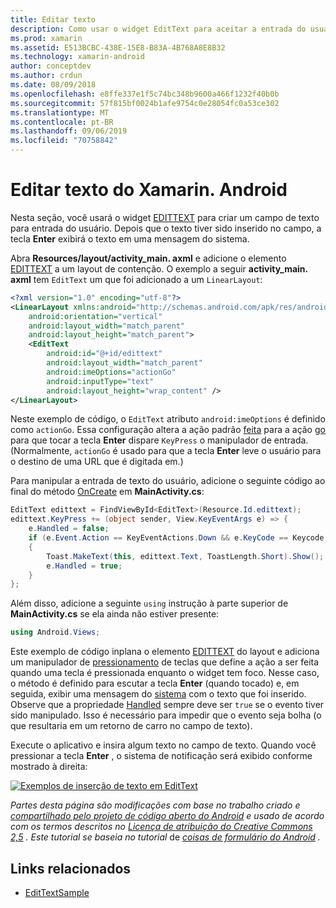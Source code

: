 ```yaml
---
title: Editar texto
description: Como usar o widget EditText para aceitar a entrada do usuário.
ms.prod: xamarin
ms.assetid: E513BCBC-438E-15E8-B83A-4B768A8E8B32
ms.technology: xamarin-android
author: conceptdev
ms.author: crdun
ms.date: 08/09/2018
ms.openlocfilehash: e8ffe337e1f5c74bc348b9600a466f1232f40b0b
ms.sourcegitcommit: 57f815bf0024b1afe9754c0e28054fc0a53ce302
ms.translationtype: MT
ms.contentlocale: pt-BR
ms.lasthandoff: 09/06/2019
ms.locfileid: "70758842"
---
```

# <a name="xamarinandroid-edit-text"></a>Editar texto do Xamarin. Android

Nesta seção, você usará o widget [EDITTEXT](xref:Android.Widget.EditText) para criar um campo de texto para entrada do usuário. Depois que o texto tiver sido inserido no campo, a tecla **Enter** exibirá o texto em uma mensagem do sistema.

Abra **Resources/layout/activity_main. axml** e adicione o elemento [EDITTEXT](xref:Android.Widget.EditText) a um layout de contenção. O exemplo a seguir **activity_main. axml** tem `EditText` um que foi adicionado a um `LinearLayout`:

```xml
<?xml version="1.0" encoding="utf-8"?>
<LinearLayout xmlns:android="http://schemas.android.com/apk/res/android"
    android:orientation="vertical"
    android:layout_width="match_parent"
    android:layout_height="match_parent">
    <EditText
        android:id="@+id/edittext"
        android:layout_width="match_parent"
        android:imeOptions="actionGo"
        android:inputType="text"
        android:layout_height="wrap_content" />
</LinearLayout>
```

Neste exemplo de código, o `EditText` atributo `android:imeOptions` é definido como `actionGo`. Essa configuração altera a ação padrão [feita](https://developer.android.com/reference/android/view/inputmethod/EditorInfo#IME_ACTION_DONE) para a ação [go](https://developer.android.com/reference/android/view/inputmethod/EditorInfo#IME_ACTION_GO) para que tocar a tecla **Enter** dispare `KeyPress` o manipulador de entrada.
(Normalmente, `actionGo` é usado para que a tecla **Enter** leve o usuário para o destino de uma URL que é digitada em.)

Para manipular a entrada de texto do usuário, adicione o seguinte código ao final do método [OnCreate](xref:Android.App.Activity.OnCreate*) em **MainActivity.cs**:

```csharp
EditText edittext = FindViewById<EditText>(Resource.Id.edittext);
edittext.KeyPress += (object sender, View.KeyEventArgs e) => {
    e.Handled = false;
    if (e.Event.Action == KeyEventActions.Down && e.KeyCode == Keycode.Enter) 
    {
        Toast.MakeText(this, edittext.Text, ToastLength.Short).Show();
        e.Handled = true;
    }
};
```

Além disso, adicione a seguinte `using` instrução à parte superior de **MainActivity.cs** se ela ainda não estiver presente:

```csharp
using Android.Views;
```

Este exemplo de código inplana o elemento [EDITTEXT](xref:Android.Widget.EditText) do layout e adiciona um manipulador de [pressionamento](xref:Android.Views.View.KeyPress) de teclas que define a ação a ser feita quando uma tecla é pressionada enquanto o widget tem foco. Nesse caso, o método é definido para escutar a tecla **Enter** (quando tocado) e, em seguida, exibir uma mensagem do [sistema](xref:Android.Widget.Toast) com o texto que foi inserido. Observe que a propriedade [Handled](xref:Android.Views.View.KeyEventArgs.Handled) sempre deve ser `true` se o evento tiver sido manipulado. Isso é necessário para impedir que o evento seja bolha (o que resultaria em um retorno de carro no campo de texto).

Execute o aplicativo e insira algum texto no campo de texto. Quando você pressionar a tecla **Enter** , o sistema de notificação será exibido conforme mostrado à direita:

[![Exemplos de inserção de texto em EditText](edit-text-images/edit-text-sml.png)](edit-text-images/edit-text.png#lightbox)

*Partes desta página são modificações com base no trabalho criado e* [*compartilhado pelo projeto de código aberto do Android*](http://code.google.com/policies.html) *e usado de acordo com os termos descritos no* [*Licença de atribuição do Creative Commons 2,5*](http://creativecommons.org/licenses/by/2.5/) *. Este tutorial se baseia no tutorial* de [*coisas de formulário do Android*](https://developer.android.com/resources/tutorials/views/hello-formstuff.html) *.*

## <a name="related-links"></a>Links relacionados

- [EditTextSample](https://docs.microsoft.com/samples/xamarin/monodroid-samples/userinterface-edittextsample)
